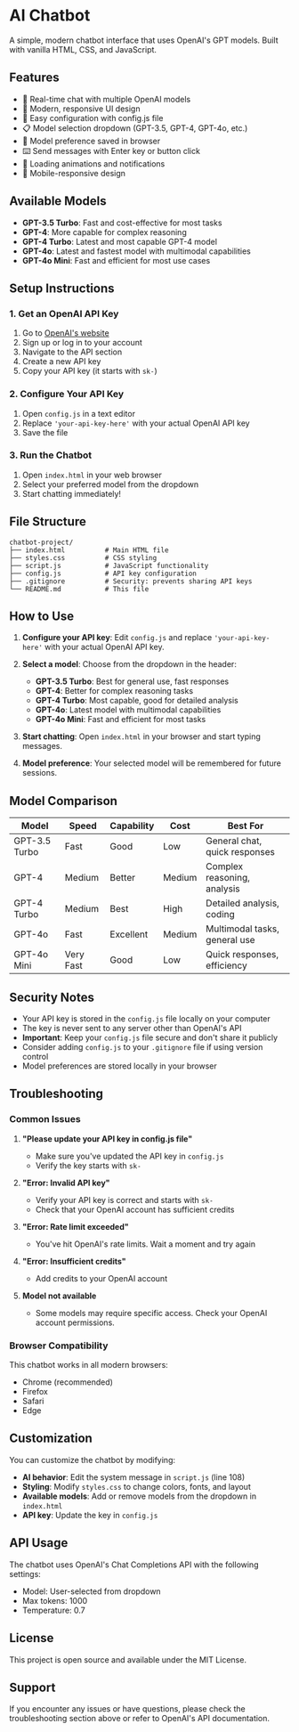 # AI Chatbot

A simple, modern chatbot interface that uses OpenAI's GPT models. Built with vanilla HTML, CSS, and JavaScript.

## Features

- 🤖 Real-time chat with multiple OpenAI models
- 🎨 Modern, responsive UI design
- 🔧 Easy configuration with config.js file
- 📋 Model selection dropdown (GPT-3.5, GPT-4, GPT-4o, etc.)
- 💾 Model preference saved in browser
- ⌨️ Send messages with Enter key or button click
- 🔄 Loading animations and notifications
- 📱 Mobile-responsive design

## Available Models

- **GPT-3.5 Turbo**: Fast and cost-effective for most tasks
- **GPT-4**: More capable for complex reasoning
- **GPT-4 Turbo**: Latest and most capable GPT-4 model
- **GPT-4o**: Latest and fastest model with multimodal capabilities
- **GPT-4o Mini**: Fast and efficient for most use cases

## Setup Instructions

### 1. Get an OpenAI API Key

1. Go to [OpenAI's website](https://platform.openai.com/)
2. Sign up or log in to your account
3. Navigate to the API section
4. Create a new API key
5. Copy your API key (it starts with `sk-`)

### 2. Configure Your API Key

1. Open `config.js` in a text editor
2. Replace `'your-api-key-here'` with your actual OpenAI API key
3. Save the file

### 3. Run the Chatbot

1. Open `index.html` in your web browser
2. Select your preferred model from the dropdown
3. Start chatting immediately!

## File Structure

```
chatbot-project/
├── index.html          # Main HTML file
├── styles.css          # CSS styling
├── script.js           # JavaScript functionality
├── config.js           # API key configuration
├── .gitignore          # Security: prevents sharing API keys
└── README.md           # This file
```

## How to Use

1. **Configure your API key**: Edit `config.js` and replace `'your-api-key-here'` with your actual OpenAI API key.

2. **Select a model**: Choose from the dropdown in the header:
   - **GPT-3.5 Turbo**: Best for general use, fast responses
   - **GPT-4**: Better for complex reasoning tasks
   - **GPT-4 Turbo**: Most capable, good for detailed analysis
   - **GPT-4o**: Latest model with multimodal capabilities
   - **GPT-4o Mini**: Fast and efficient for most tasks

3. **Start chatting**: Open `index.html` in your browser and start typing messages.

4. **Model preference**: Your selected model will be remembered for future sessions.

## Model Comparison

| Model | Speed | Capability | Cost | Best For |
|-------|-------|------------|------|----------|
| GPT-3.5 Turbo | Fast | Good | Low | General chat, quick responses |
| GPT-4 | Medium | Better | Medium | Complex reasoning, analysis |
| GPT-4 Turbo | Medium | Best | High | Detailed analysis, coding |
| GPT-4o | Fast | Excellent | Medium | Multimodal tasks, general use |
| GPT-4o Mini | Very Fast | Good | Low | Quick responses, efficiency |

## Security Notes

- Your API key is stored in the `config.js` file locally on your computer
- The key is never sent to any server other than OpenAI's API
- **Important**: Keep your `config.js` file secure and don't share it publicly
- Consider adding `config.js` to your `.gitignore` file if using version control
- Model preferences are stored locally in your browser

## Troubleshooting

### Common Issues

1. **"Please update your API key in config.js file"**
   - Make sure you've updated the API key in `config.js`
   - Verify the key starts with `sk-`

2. **"Error: Invalid API key"**
   - Verify your API key is correct and starts with `sk-`
   - Check that your OpenAI account has sufficient credits

3. **"Error: Rate limit exceeded"**
   - You've hit OpenAI's rate limits. Wait a moment and try again

4. **"Error: Insufficient credits"**
   - Add credits to your OpenAI account

5. **Model not available**
   - Some models may require specific access. Check your OpenAI account permissions.

### Browser Compatibility

This chatbot works in all modern browsers:
- Chrome (recommended)
- Firefox
- Safari
- Edge

## Customization

You can customize the chatbot by modifying:

- **AI behavior**: Edit the system message in `script.js` (line 108)
- **Styling**: Modify `styles.css` to change colors, fonts, and layout
- **Available models**: Add or remove models from the dropdown in `index.html`
- **API key**: Update the key in `config.js`

## API Usage

The chatbot uses OpenAI's Chat Completions API with the following settings:
- Model: User-selected from dropdown
- Max tokens: 1000
- Temperature: 0.7

## License

This project is open source and available under the MIT License.

## Support

If you encounter any issues or have questions, please check the troubleshooting section above or refer to OpenAI's API documentation. 